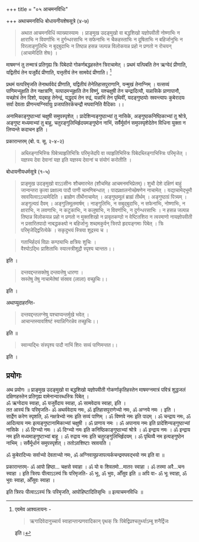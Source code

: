 +++
title = "०५ आचमनविधिः"

+++
अथाचमनविधिः बोधायनीयशेषसूत्रे (४-७)  

> अथात आचमनविधिं व्याख्यास्यामः । प्राङ्मुख उदङ्मुखो वा बद्धशिखो यज्ञोपवीती नोष्णाभिः न क्षाराभिः न विवर्णाभिः न दुर्गन्धरसाभिः न सफेनाभिः न चैकहस्ताभिः न दूषिताभिः न बहिर्जानुभिः  न विरलाङ्गुलिभिः न बुद्बुदाभिः न तिष्ठन्न हसन्न जल्पन्न विलोकयन्न प्रहो न प्रणतो न रोचयन् (आचामेदिति शेषः) ।

माषमग्नं तु तन्मात्रं प्रतिगृह्य त्रिः पिबेदपो गोकर्णबद्धहस्तेन त्रिराचामेत् । प्रथमं यत्पिबति तेन ऋग्वेदं प्रीणाति, यद्वितीयं तेन यजुर्वेदं प्रीणाति, यत्तृतीयं तेन सामवेदं प्रीणाति।  [^१]

[^१]: 

      एवमेव आश्वलायनः - 

      > ऋगादिवेदानुच्चार्य स्वाहान्तान्प्रणवादिकान् पृथक् त्रिः पिबेद्विप्रश्चतुर्थ्याऽम्बु शनैर्द्विजः 
      
      इति।


प्रथमं यत्परिमृजति तेनाथर्ववेदं प्रीणाति, यद्वितीयं तेनेतिहासपुराणानि, यन्मुखं तेनाग्निम् । यत्सव्यं पाणिमभ्युक्षति तेन नक्षत्राणि, यत्पादमभ्युक्षति तेन विष्णुं, यश्चक्षुषी तेन चन्द्रादित्यौ, यन्नासिके प्राणापानौ, यच्छोत्रं तेन दिशो, यद्बाहू तेनेन्द्रं, यद्धृदयं तेन रुद्रं, यन्नाभिं तेन पृथिवीं, यदङ्गुष्ठयोः स्रवन्त्यापः कुबेरादयः सर्वा देवताः प्रीणन्त्यग्निर्वायुः प्रजापतिरर्कचन्द्रौ मघवानिति वैदिकाः ।।

अनामिकाङ्गुष्ठाभ्यां चक्षुषी समुपस्पृशेत् । प्रादेशिन्यङ्गुष्ठाभ्यां तु नासिके, अङ्गुष्ठकनिष्ठिकाभ्यां तु श्रोत्रे, अङ्गुष्ट मध्यमाभ्यां तु बाहू, चतुरङ्गुलिभिर्हृदयमङ्गुष्ठेन नाभिं, सर्वैर्मूर्वानं समुपस्पृशेदेतेन विधिना युक्ता न लिप्यन्ते कदाचन इति ।  

प्रकारान्तरम् (बो. प. सू. २-४-२)  

> अब्लिङ्गाभिस्त्रिः पिबेत्र्याहृतिभित्रिः परिमृजेदपि वा व्याहृतिभिस्त्रिः पिबेदब्लिङ्गाभिस्त्रिः परिमृजेत् । यज्ञस्य देवा देवानां यज्ञ इति यज्ञस्य देवानां च संयोगं करोतीति ।  

बोधायनीयधर्मसूत्रे (१-५)  


> प्राङ्मुख उदङ्मुखो वाऽऽसीनः शौचमारभेत (शौचमिह आचमनमभिप्रेतम्)। शुचौ देशे दक्षिणं बाहुं जान्वन्तरा कृत्वा प्रक्षाल्य पादौ पाणी चामणिबन्धात् । पादप्रक्षालनोच्छेषणेन नाचामेत् । यद्याचामेद्भूमौ स्रावयित्वाऽऽचामेदिति । ब्राह्मेण तीर्थेनाचामेत् । अङ्गुष्ठमूलं ब्राह्मं तीर्थम् । अङ्गुष्ठाग्रं पित्र्यम् । अङ्गुल्यग्रं दैवम् । अङ्गुलिमूलमार्षम् । नाङ्गुलिभिः, न सबुद्बुदाभिः, न सफेनाभिः, नोष्णाभिः, न क्षाराभिः, न लवणाभिः, न कटुकाभिः, न कलुषाभिः, न विवर्णाभिः, न दुर्गन्धरसाभिः ।  न हसन्न जल्पन्न तिष्ठन्न विलोकयन्न प्रहो न प्रणतो न मुक्तशिखो न प्रावृतकण्ठो न वेष्टितशिरा  न त्वरमाणो नायज्ञोपवीती न प्रसारितपादो नाबद्धकक्ष्यो न बहिर्जानुः शब्दमकुर्वन् त्रिरपो हृदयङ्गमाः पिबेत् । त्रिः परिमृजेद्द्विरित्येके । सकृदुभयं स्त्रिया शूद्रस्य च ।  

> गताभिर्हदयं विप्राः कण्ठ्याभिः क्षत्रियः शुचिः ।  
वैश्योऽद्भिः प्राशिताभिः स्यात्स्त्रीशूद्रौ स्पृश्य चान्ततः।।  

 इति ।  

> दन्तवद्दन्तसक्तेषु दन्तवत्तेषु धारणा ।  
स्रस्तेषु तेषु नाचामेतेषां संस्राव (लाला) वच्छुचिः।।  

 इति ।  

अथाप्युदाहरन्ति-  

> दन्तवद्दन्तलग्नेषु यश्चाप्यन्तर्मुखे भवेत् ।  
आचान्तस्यावशिष्टं स्यान्निगिरन्नेव तच्छुचिः।।  

इति ॥  

> स्वान्यद्भिः संस्पृश्य पादौ नाभिं शिरः सव्यं पाणिमन्तत।।

 इति ।  


## प्रयोगः
अथ प्रयोगः ॥ प्राङ्मुख उदङ्मुखो वा बद्धशिखो यज्ञोपवीती गोकर्णाकृतिहस्तेन माषमग्नमात्रं पवित्रं शुद्धजलं दक्षिणहस्तेन प्रतिगृह्य वामेनान्वारब्धस्त्रिः पिबेत् ।  
ॐ ऋग्वेदाय स्वाहा, ॐ यजुर्वेदाय स्वाहा, ॐ सामवेदाय स्वाहा, इति ।  
तत आस्यं त्रिः परिमृजति- ॐ अथर्ववेदाय नमः, ॐ इतिहासपुराणेभ्यो नमः, ॐ अग्नये नमः । इति ।  
सार्द्रेण करेण स्पृशति, ॐ नक्षत्रेभ्यो नमः इति सव्यं पाणिम् । ॐ विष्णवे नमः इति पादम् । ॐ चन्द्राय नमः, ॐ आदित्याय नमः इत्यङ्गुष्टानामिकाभ्यां चक्षुषी । ॐ प्राणाय नमः । ॐ अपानाय नमः इति प्रादेशिन्यङ्गुष्ठाभ्यां नासिके । ॐ दिग्भ्यो नमः ।  ॐ दिग्भ्यो नमः इति कनिष्ठिकाङ्गुष्ठाभ्यां श्रोत्रे । ॐ इन्द्राय नमः । ॐ इन्द्राय नम इति मध्यमाङ्गुष्टाभ्यां बाहू । ॐ रुद्राय नमः इति चतुरङ्गुलिभिर्हृदयम् । ॐ पृथिव्यै नम इत्यङ्गुष्ठेन नाभिम् । सर्वैर्मूर्धानं समुपस्पृशेत् । ततोऽवशिष्टाः स्रावयति ।

ॐ कुबेरादिभ्यः सर्वाभ्यो देवताभ्यो नमः, ॐ अग्निवायुप्रजापत्यर्कचन्द्रमघवद्भयो नम इति वा ॥  


प्रकारान्तरम्- ॐ आपो हिष्ठा... चक्षसे स्वाहा । ॐ यो वः शिवतमो...मातरः स्वाहा । ॐ तस्मा अरै...चनः स्वाहा । इति त्रिरपः पीत्वाऽऽस्यं त्रिः परिमृजति- ॐ भूः, ॐ भुवः, ओँसुव इति ॥ अपि वा- ॐ भूः स्वाहा, ॐ भुवः स्वाहा, ओँसुवः स्वाहा ।

इति त्रिरपः पीत्वाऽऽस्यं त्रिः परिमृजति, आपोहिष्टादितिसृभिः ॥ इत्याचमनविधिः ॥

